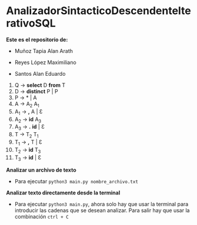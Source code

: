 # AnalizadorSintacticoDescendenteIterativoSQL


__Este es el repositorio de:__


- Muñoz Tapia Alan Arath

- Reyes López Maximiliano

- Santos Alan Eduardo

1. Q → **select** D **from** T
2. D → **distinct** P | P
3. P → * | A
4. A → A<sub>2</sub> A<sub>1</sub>
5. A<sub>1</sub> → __,__ A | Ɛ
6. A<sub>2</sub> → __id__ A<sub>3</sub>
7. A<sub>3</sub> → __.__ __id__ | Ɛ
8. T → T<sub>2</sub> T<sub>1</sub>
9. T<sub>1</sub> → __,__ T | Ɛ
10. T<sub>2</sub> → __id__ T<sub>3</sub>
11. T<sub>3</sub> → __id__ | Ɛ

__Analizar un archivo de texto__

- Para ejecutar `python3 main.py nombre_archivo.txt`

__Analizar texto directamente desde la terminal__

- Para ejecutar `python3 main.py`, ahora solo hay que usar la terminal para introducir las cadenas que se desean analizar. Para salir hay que usar la combinación `ctrl + C`